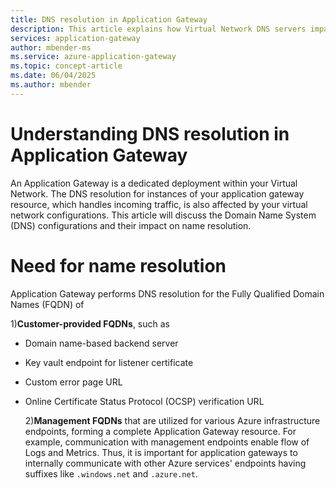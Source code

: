 ```yaml
---
title: DNS resolution in Application Gateway
description: This article explains how Virtual Network DNS servers impact DNS resolution for Azure Application Gateway.
services: application-gateway
author: mbender-ms
ms.service: azure-application-gateway
ms.topic: concept-article
ms.date: 06/04/2025
ms.author: mbender 
---
```


# Understanding DNS resolution in Application Gateway
An Application Gateway is a dedicated deployment within your Virtual Network. The DNS resolution for instances of your application gateway resource, which handles incoming traffic, is also affected by your virtual network configurations. This article will discuss the Domain Name System (DNS) configurations and their impact on name resolution.

# Need for name resolution
Application Gateway performs DNS resolution for the Fully Qualified Domain Names (FQDN) of

  1)**Customer-provided FQDNs**, such as
* Domain name-based backend server
* Key vault endpoint for listener certificate
* Custom error page URL
* Online Certificate Status Protocol (OCSP) verification URL

  2)**Management FQDNs** that are utilized for various Azure infrastructure endpoints, forming a complete Application Gateway resource. For example, communication with management endpoints enable flow of Logs and Metrics. Thus, it is important for application gateways to internally communicate with other Azure services' endpoints having suffixes like `.windows.net` and `.azure.net`. 
